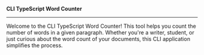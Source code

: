 <b>CLI TypeScript Word Counter</b><br>
<hr>
<p>
  Welcome to the CLI TypeScript Word Counter! This tool helps you count the number of words in a given paragraph. Whether you're a writer, student, or just curious about the word count of your documents, this CLI application simplifies the process.
</p>

